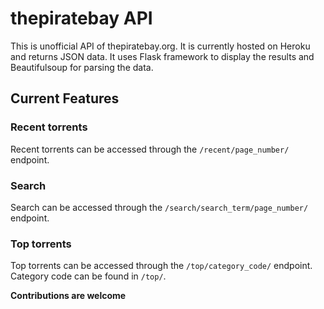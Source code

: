 # thepiratebay API

This is unofficial API of thepiratebay.org. It is currently hosted on Heroku and returns JSON data. It uses Flask framework to display the results and Beautifulsoup for parsing the data. 

## Current Features

### Recent torrents

Recent torrents can be accessed through the `/recent/page_number/` endpoint.

### Search

Search can be accessed through the `/search/search_term/page_number/` endpoint.

### Top torrents

Top torrents can be accessed through the `/top/category_code/` endpoint. Category code can be found in `/top/`.

**Contributions are welcome**
